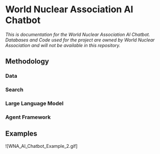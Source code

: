 # World Nuclear Association AI Chatbot
*This is documentation for the World Nuclear Association AI Chatbot. Databases and Code used for the project are owned by World Nuclear Association and will not be available in this repository.*

## Methodology

### Data

### Search 

### Large Language Model

### Agent Framework

## Examples

![WNA_AI_Chatbot_Example_2.gif]